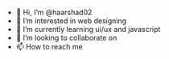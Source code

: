 - 👋 Hi, I’m @haarshad02
- 👀 I’m interested in web designing
- 🌱 I’m currently learning ui/ux and javascript
- 💞️ I’m looking to collaborate on 
- 📫 How to reach me 

<!---
haarshad02/haarshad02 is a ✨ special ✨ repository because its `README.md` (this file) appears on your GitHub profile.
You can click the Preview link to take a look at your changes.
--->
